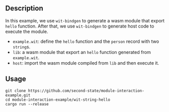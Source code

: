 ## Description

In this example, we use `wit-bindgen` to generate a wasm module that export `hello` function.
After that, we use `wit-bindgen` to generate host code to execute the module.

- `example.wit`: define the `hello` function and the `person` record with two `string`s.
- `lib`: a wasm module that export an `hello` function generated from `example.wit`.
- `host`: import the wasm module compiled from `lib` and then execute it.

## Usage

```
git clone https://github.com/second-state/module-interaction-example.git
cd module-interaction-example/wit-string-hello
cargo run --release
```
